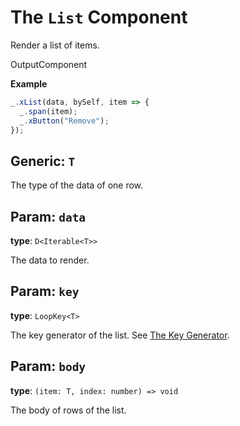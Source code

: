 <script setup>
import Kind from "/std-comps/helpers/kind.vue";
import Optional from "/std-comps/helpers/optional.vue";
</script>

# The `List` Component

Render a list of items.

<Kind>OutputComponent</Kind>

**Example**

```ts
_.xList(data, bySelf, item => {
  _.span(item);
  _.xButton("Remove");
});
```

## Generic: `T`

The type of the data of one row.

## Param: `data`

**type**: `D<Iterable<T>>`

The data to render.

## Param: `key`

**type**: `LoopKey<T>`

The key generator of the list. See [The Key Generator](../guide/essentials/list.md#key-generator).

## Param: `body`

**type**: `(item: T, index: number) => void`

The body of rows of the list.
